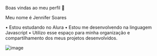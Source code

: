 Boas vindas ao meu perfil 💙

Meu nome é Jennifer Soares 

• Estou estudando no Alura 
• Estou me desenvolvendo na linguagem Javascript 
• Utilizo esse espaço para minha organização e compartilhamento dos meus projetos desenvolvidos. 

![image](https://github.com/user-attachments/assets/47eae003-eefd-42a6-8780-3d5f1c7e33dc)

